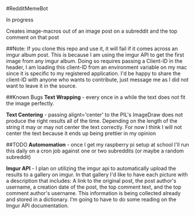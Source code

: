 #RedditMemeBot

In progress

Creates image-macros out of an image post on a subreddit and the top comment on that post

##Note:
If you clone this repo and use it, it will fail if it comes across an imgur album post. This is because I am using the imgur API to get the first image from any imgur album. Doing so requires passing a Client-ID in the header, I am loading this client-ID from an environment variable on my mac since it is specific to my registered application. I'd be happy to share the client-ID with anyone who wants to contribute, just message me as I did not want to leave it in the source. 

##Known Bugs
__Text Wrapping__ - every once in a while the text does not fit the image perfectly.


__Text Centering__ - passing alignt='center' to the PIL's ImageDraw does not produce the right results all of the time. Depending on the length of the string it may or may not center the text correctly. For now I think I will not center the text because it ends up being prettier in my opinion

##TODO
__Automomation__ - once I get my raspberry pi setup at school I'll run this daily on a cron job against one or two subreddits (or maybe a random subreddit) 


__Imgur API__ - I plan on utilizing the imgur api to automatically upload the results to a gallery on imgur. In that gallery I'd like to have each picture with a description that includes: A link to the original post, the post author's username, a creation date of the post, the top comment text, and the top comment author's username. This information is being collected already and stored in a dictionary. I'm going to have to do some reading on the Imgur API documentation. 

